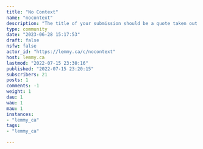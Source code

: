 ```yaml
---
title: "No Context" 
name: "nocontext"
description: "The title of your submission should be a quote taken out of context from a comment on the internet. Link back to original comment.Exs can be seen here: https://teddit.bus-hit.me/r/nocontext/---Ex 2: i'm talking about fixing my truck (shout out to [!fuck_cars@lemmy.ml](https://lemmy.ml/c/fuck_cars) )[@Aless246@lemmy.ca](https://lemmy.ca/u/Aless246) : try adding a new airbagMe: It doesn't fit, it's too bigYou: Ping op (me in the example) and make a post titled It doesn't fit, it's too big---An alternative sub name is that's what she/they said"
type: community
date: "2023-06-28 15:17:53"
draft: false
nsfw: false
actor_id: "https://lemmy.ca/c/nocontext"
host: lemmy.ca
lastmod: "2022-07-15 23:30:16"
published: "2022-07-15 23:20:15"
subscribers: 21
posts: 1
comments: -1
weight: 1
dau: 1
wau: 1
mau: 1
instances:
- "lemmy_ca"
tags: 
- "lemmy_ca"

---
```

